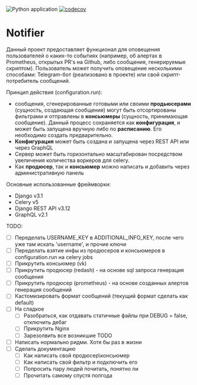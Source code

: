 ![Python application](https://github.com/HagasSaan/notifier/workflows/Python%20application/badge.svg)
[![codecov](https://codecov.io/gh/HagasSaan/notifier/branch/master/graph/badge.svg)](https://codecov.io/gh/HagasSaan/notifier)

# Notifier

Данный проект предоставляет функционал для оповещения пользователей о каких-то
событиях (например, об алертах в Prometheus, открытых PR's на Github, либо
сообщения, генерируемые скриптом). Пользователь может получить оповещение
несколькими способами: Telegram-бот (реализовано в проекте) 
или свой скрипт-потребитель сообщений.


Принцип действия (configuration.run): 
- сообщения, сгенерированные готовыми или своими **продьюсерами** (сущность,
  создающая сообщения) могут быть отсортированы фильтрами и отправлены в
  **консьюмеры** (сущность, принимающая сообщение). Данный процесс сохраняется как
  **конфигурация**, и может быть запущена вручную либо по **расписанию**. 
  Его необходимо создать предварительно.
- **Конфигурация** может быть создана и запущена через REST API или через GraphQL
- Сервер может быть горизонтально масштабирован посредством увеличения
  количества воркеров для celery.
- Как **продюсер**, так и **консьюмер** можно написать и добавить через
  административную панель

Основные использованные фреймворки:
- Django v3.1
- Celery v5
- Django REST API v3.12
- GraphQL v2.1


TODO:

- [ ] Переделать USERNAME_KEY в ADDITIONAL_INFO_KEY, после чего уже там искать 'username', и прочие ключи
- [ ] Переделать взятие инфы из продюсеров и консьюмеров в configuration.run на celery jobs
- [ ] Прикрутить консьюмер (vk)
- [ ] Прикрутить продюсер (redash) - на основе sql запроса генерация сообщения
- [ ] Прикрутить продюсер (prometheus) - на основе созданных алертов генерация сообщений
- [ ] Кастомизировать формат сообщений (текущий формат сделать как default)
- [ ] На сладкое
    - [ ] Разобраться, как отдавать статичные файлы при DEBUG = false, отключить дебаг
    - [ ] Прикрутить Nginx
    - [ ] Зарезолвить все возникшие TODO
- [ ] Написать нормально ридми. Хотя бы раз в жизни
- [ ] Сделать документацию
    - [ ] Как написать свой продюсер\консьюмер
    - [ ] Как написать свой фильтр и подключить его
    - [ ] Попросить пару людей почитать, понятно ли
    - [ ] Прочитать самому спустя полгода
